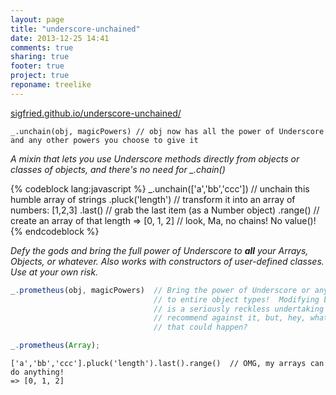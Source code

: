 ```yaml
---
layout: page
title: "underscore-unchained"
date: 2013-12-25 14:41
comments: true
sharing: true
footer: true
project: true
reponame: treelike
---
```



[sigfried.github.io/underscore-unchained/](http://sigfried.github.io/underscore-unchained/)

    _.unchain(obj, magicPowers) // obj now has all the power of Underscore and any other powers you choose to give it

*A mixin that lets you use Underscore methods directly from objects or classes of objects, and there's no need for _.chain()*


{% codeblock lang:javascript %}
    _.unchain(['a','bb','ccc']) // unchain this humble array of strings
        .pluck('length')        // transform it into an array of numbers: [1,2,3]
        .last()                 // grab the last item (as a Number object)
        .range()                // create an array of that length
    => [0, 1, 2]                // look, Ma, no chains! No value()!
{% endcodeblock %}


*Defy the gods and bring the full power of Underscore to __all__ your Arrays, Objects, or whatever.
Also works with constructors of user-defined classes. Use at your own risk.*

``` javascript blah
_.prometheus(obj, magicPowers)  // Bring the power of Underscore or anything else 
                                // to entire object types!  Modifying built in types 
                                // is a seriously reckless undertaking and I totally 
                                // recommend against it, but, hey, what's the worst 
                                // that could happen?

_.prometheus(Array);
```

    ['a','bb','ccc'].pluck('length').last().range()  // OMG, my arrays can do anything!
    => [0, 1, 2]


